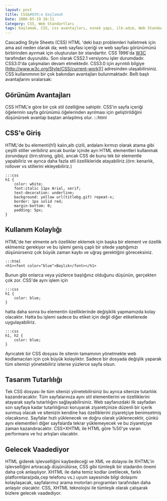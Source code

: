 ```yaml
---
layout: post
title: CSS&#039;e başlamak
Date: 2006-05-19 16:11
Category: CSS, Web Standartları
tags: başlamak, CSS, css avantajları, esnek yapı, ilk-adım, Web Standartları
---
```


Cascading Style Sheets (CSS) HTML 'deki bazı problemleri halletmek için
ama asıl neden olarak da; web sayfası içeriği ve web sayfası görünümünü
birbirinden ayırmak için oluşturulan bir standarttır. CSS 1996'da
[W3C][] tarafından duyuruldu. Son olarak CSS2.1 versiyonu işler
durumdadır. CSS3.0'da çalışmaları devam etmektedir. CSS3.0 için
ayrıntılı bilgiye [http://www.w3c.org/Style/CSS/current-work][]
adresinden ulaşabilirsiniz. CSS kullanımının bir çok bakından
avantajları bulunmaktadır. Belli başlı avantajlarını sıralarsak:

## Görünüm Avantajları

CSS HTML'e göre bir çok stil özelliğine sahiptir. CSS'in sayfa içeriği
öğelerinin sayfa görünümü öğelerinden ayrılması için geliştirildiğini
düşünürsek avantajı baştan anlaşılmış olur. 	:::html


## CSS'e Giriş

HTML'de bu elementi(h1) kalın,altı çizili, ardalanı
kırmızı olarak atama gibi çeşitli stiller verbiliriz ancak bunlar içinde
ayrı HTML elementleri kullanmak zorundayız (örn:strong, gibi), ancak CSS
de bunu tek bir elementle yapabiliriz ve ayrıca daha fazla stil
özellikleride atayabiliriz.(örn: kenarlık, rollover vs stillerini
ekleyebiliriz.)

	:::css
	h1 {
		color: white;
		font:italic 11px Arial, serif;
		text-decoration: underline;
		background: yellow url(titlebg.gif) repeat-x;
		border: 1px solid red;
		margin-bottom: 0;
		padding: 5px;
	}

## Kullanım Kolaylığı

HTML'de her elmente artı özellikler eklemek için başka bir element ve
özellik eklmemiz gerekiyor ve bu işlemi geniş çaplı bir sitede yaptığımızı
düşünürseniz çok büyük zaman kaybı ve uğraş gerektiğini göreceksiniz.

	:::html
	<h1><font color="blue">Başlık</font></h1>

Bunun gibi onlarca veya yüzlerce başlığınız olduğunu düşünün, gerçekten çok zor. CSS'de aynı işlem için

	:::css
	h1 {
		color: blue;
	}

hatta daha sonra bu elementin özelliklerinde değişiklik yapmamızda kolay olacaktır. Hatta bu
işlemi sadece bu etiket için değil diğer etiketlerede uygulayabiliriz.

	:::css
	h1, h2 {
		color: blue;
	}

Ayrıcatek bir CSS dosyası ile sitenin tamamının yönetmekte web kodlamacıları
için çok büyük kolaylıktır. Sadece bir dosyada değişlik yaparak tüm
sitemizi yönetebiliriz isterse yüzlerce sayfa olsun.

## Tasarım Tutarlılığı

Tek CSS dosyası ile tüm sitenizi yönetebilirsiniz bu ayrıca sitenize
tutarlılık kazandıracaktır. Tüm sayfalarınıza aynı stil elementlerini ve
özelliklerini atayarak sayfa tutarlılığını sağlayabilirsiniz. Web
sayfanızdaki ilk sayfadan son sayfaya kadar tutarlılığınızı koruyarak
ziyaretçinize düzenli bir içerik sunmuş olacak ve sitenizin kendine has
özelliklerini ziyaretçiye benimsetmiş olacaksınız. Sayfalar hızlı
yüklenecek ve doğru olarak yüklenecektir, çünkü aynı elementleri diğer
sayfalarda tekrar yüklemeyecek ve bu ziyaretçiye zaman kazandıracaktır.
CSS+XHTML ile HTML göre %50'ye varan performans ve hız artışları
olacaktır.

## Gelecek Vaadediyor

HTML giderek işlevselliğini kaybedeceği ve XML ve dolayısı ile XHTML'in
işlevselliğini artıracağı düşünülürse, CSS gibi tümleşik bir stadardın
önemi daha çok anlaşılıyor. XHTML ile daha temiz kodlar üretilecek,
farklı platformlara(pda,cep telefonu vs.) uyum sayesinde bilgi dolaşımı
kolaylaşacak, sayfalarımız arama motorları programları tarafından daha
anlaşılır olacaktır. CSS, XHTML teknolojisi ile tümleşik olarak
çalışarak bizlere gelecek vaadediyor.


  [W3C]: http://www.w3.org/
  [http://www.w3c.org/Style/CSS/current-work]: http://www.w3c.org/Style/CSS/current-work
